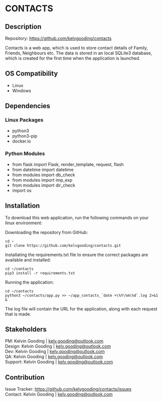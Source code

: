 # CONTACTS

## Description

Repository: https://github.com/kelvgooding/contacts

Contacts is a web app, which is used to store contact details of Family, Friends, Neighbours etc. The data is stored in an local SQLite3 database, which is created for the first time when the application is launched.

## OS Compatibility

- Linux
- Windows

## Dependencies

### Linux Packages

- python3
- python3-pip
- docker.io

### Python Modules

- from flask import Flask, render_template, request, flash
- from datetime import datetime
- from modules import db_check
- from modules import imp_exp
- from modules import dir_check
- import os

## Installation

To download this web application, run the following commands on your linux environment:

Downloading the repository from GitHub:
```
cd ~
git clone https://github.com/kelvgooding/contacts.git
```

Installating the requirements.txt file to ensure the correct packages are available and installed:

```
cd ~/contacts
pip3 install -r requirements.txt
```

Running the application:

```
cd ~/contacts
python3 ~/contacts/app.py >> ~/app_contacts_`date +\%Y\%m\%d`.log 2>&1 &
```

The log file will contain the URL for the application, along with each request that is made.

## Stakeholders

PM: Kelvin Gooding | kelv.gooding@outlook.com<br>
Design: Kelvin Gooding | kelv.gooding@outlook.com<br>
Dev: Kelvin Gooding | kelv.gooding@outlook.com<br>
QA: Kelvin Gooding | kelv.gooding@outlook.com<br>
Support: Kelvin Gooding | kelv.gooding@outlook.com

## Contribution

Issue Tracker: https://github.com/kelvgooding/contacts/issues<br>
Contact: Kelvin Gooding | kelv.gooding@outlook.com

